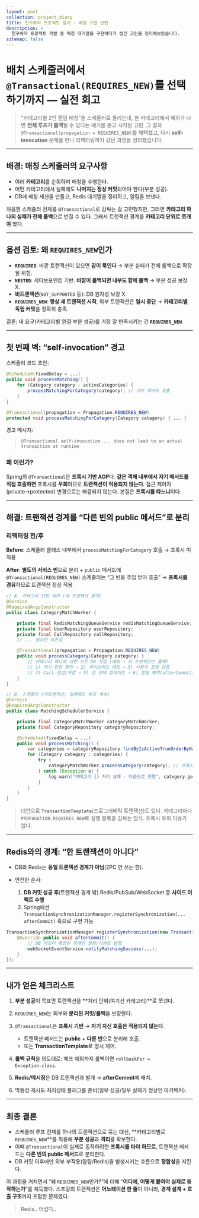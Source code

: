 ```yaml
---
layout: post
collection: project_diary
title: 친구하자 프로젝트 일기 - 매칭 구현 관련
description: >
  친구하자 프로젝트 개발 중 매칭 대기열을 구현하다가 생긴 고민을 정리해보았습니다.
sitemap: false
---
```


# 배치 스케줄러에서 `@Transactional(REQUIRES_NEW)`를 선택하기까지 — 실전 회고

> “카테고리별 2인 랜덤 매칭”을 스케줄러로 돌리는데, 한 카테고리에서 예외가 나면 **전체 루프가 롤백**될 수 있다는 얘기를 듣고 시작된 고민.
> 그 결과 `@Transactional(propagation = REQUIRES_NEW)`를 채택했고, 다시 **self-invocation** 문제를 만나 리팩터링까지 갔던 과정을 정리했습니다.

---

## 배경: 매칭 스케줄러의 요구사항

- 여러 **카테고리**를 순회하며 매칭을 수행한다.
- 어떤 카테고리에서 실패해도 **나머지는 정상 커밋**되어야 한다(부분 성공).
- DB에 매칭 세션을 만들고, Redis 대기열을 정리하고, 알림을 보낸다.

처음엔 스케줄러 전체를 `@Transactional`로 감싸는 걸 고민했지만, 그러면 **카테고리 하나의 실패가 전체 롤백**으로 번질 수 있다. 그래서 트랜잭션 경계를 **카테고리 단위로 쪼개야** 했다.

---

## 옵션 검토: 왜 `REQUIRES_NEW`인가

- **`REQUIRED`**: 바깥 트랜잭션이 있으면 **같이 묶인다** → 부분 실패가 전체 롤백으로 확장될 위험.
- **`NESTED`**: 세이브포인트 기반. **바깥이 롤백되면 내부도 함께 롤백** → 부분 성공 보장 X.
- **비트랜잭션**(`NOT_SUPPORTED` 등): DB 원자성 보장 X.
- **`REQUIRES_NEW`**: **항상 새 트랜잭션 시작**, 외부 트랜잭션은 **일시 중단** → **카테고리별 독립 커밋**을 정확히 충족.

결론: 내 요구(카테고리별 완결·부분 성공)를 가장 잘 만족시키는 건 **`REQUIRES_NEW`**.

---

## 첫 번째 벽: “self-invocation” 경고

스케줄러 코드 초안:

```java
@Scheduled(fixedDelay = ...)
public void processMatching() {
    for (Category category : activeCategories) {
        processMatchingForCategory(category); // 내부 메서드 호출
    }
}

@Transactional(propagation = Propagation.REQUIRES_NEW)
protected void processMatchingForCategory(Category category) { ... }
```

경고 메시지:

> `@Transactional self-invocation ... does not lead to an actual transaction at runtime`

### 왜 이런가?

Spring의 `@Transactional`은 **프록시 기반 AOP**다.
**같은 객체 내부에서 자기 메서드를 직접 호출하면** 프록시를 **우회**하므로 **트랜잭션이 적용되지 않는다**. 접근 제어자(private→protected) 변경으로는 해결되지 않는다. 본질은 **프록시를 타느냐**이다.

---

## 해결: 트랜잭션 경계를 “다른 빈의 public 메서드”로 분리

### 리팩터링 전/후

**Before**: 스케줄러 클래스 내부에서 `processMatchingForCategory` 호출 → 프록시 미적용

**After**: **별도의 서비스 빈**으로 분리 + `public` 메서드에 `@Transactional(REQUIRES_NEW)`
스케줄러는 “그 빈을 주입 받아 호출” → **프록시를 경유**하므로 트랜잭션 정상 적용

```java
// A. 카테고리 단위 워커 (새 트랜잭션 경계)
@Service
@RequiredArgsConstructor
public class CategoryMatchWorker {

    private final RedisMatchingQueueService redisMatchingQueueService;
    private final UserRepository userRepository;
    private final CallRepository callRepository;
    // ... 필요한 의존성

    @Transactional(propagation = Propagation.REQUIRES_NEW)
    public void processCategory(Category category) {
        // 카테고리 하나에 대한 모든 DB 작업 (예외 → 이 트랜잭션만 롤백)
        // 1) 대기 인원 확인 → 2) 하이브리드 매칭 → 3) 사용자 조회 검증
        // 4) Call 생성/저장 → 5) 큐 상태 업데이트 → 6) 알림 예약(afterCommit)
    }
}

// B. 스케줄러 (비트랜잭션; 실패해도 루프 계속)
@Service
@RequiredArgsConstructor
public class MatchingSchedulerService {

    private final CategoryMatchWorker categoryMatchWorker;
    private final CategoryRepository categoryRepository;

    @Scheduled(fixedDelay = ...)
    public void processMatching() {
        var categories = categoryRepository.findByIsActiveTrueOrderByName();
        for (Category category : categories) {
            try {
                categoryMatchWorker.processCategory(category); // 프록시 경유 OK
            } catch (Exception e) {
                log.warn("카테고리 {} 처리 실패 - 다음으로 진행", category.getId(), e);
            }
        }
    }
}
```

> 대안으로 **`TransactionTemplate`**(프로그래매틱 트랜잭션)도 있다. 카테고리마다 `PROPAGATION_REQUIRES_NEW`로 실행 블록을 감싸는 방식. 프록시 우회 이슈가 없다.

---

## Redis와의 경계: “한 트랜잭션이 아니다”

- DB와 Redis는 **동일 트랜잭션 경계가 아님**(2PC 안 쓰는 한).
- 안전한 순서:

  1. **DB 커밋 성공 후**(트랜잭션 경계 밖) Redis/PubSub/WebSocket 등 **사이드 이펙트 수행**
  2. Spring에선 `TransactionSynchronizationManager.registerSynchronization(... afterCommit)` 훅으로 구현 가능

```java
TransactionSynchronizationManager.registerSynchronization(new TransactionSynchronization() {
    @Override public void afterCommit() {
        // DB 커밋이 확정된 뒤에만 알림/이벤트 발행
        webSocketEventService.notifyMatchingSuccess(...);
    }
});
```

---

## 내가 얻은 체크리스트

1. **부분 성공**이 목표면 트랜잭션을 \*\*처리 단위(여기선 카테고리)\*\*로 쪼갠다.
2. `REQUIRES_NEW`는 외부와 **분리된 커밋/롤백**을 보장한다.
3. `@Transactional`은 **프록시 기반** → **자기 자신 호출은 적용되지 않는다**.

   - 트랜잭션 메서드는 **public** + **다른 빈**으로 분리해 호출.
   - 또는 **TransactionTemplate**로 명시 제어.

4. **롤백 규칙**을 의도대로: 체크 예외까지 롤백이면 `rollbackFor = Exception.class`.
5. **Redis/메시징**은 DB 트랜잭션과 별개 → **afterCommit**에 배치.
6. 멱등성·재시도·처리상태 플래그를 준비(일부 성공/일부 실패가 정상인 아키텍처).

---

## 최종 결론

- 스케줄러 루프 전체를 하나의 트랜잭션으로 묶는 대신, \*\*카테고리별로 `REQUIRES_NEW`\*\*를 적용해 **부분 성공**과 **격리**를 확보한다.
- 이때 `@Transactional`이 실제로 동작하려면 **프록시를 타야 하므로**, 트랜잭션 메서드는 **다른 빈의 public 메서드**로 분리한다.
- DB 커밋 이후에만 외부 부작용(알림/Redis)을 발생시키는 흐름으로 **정합성**을 지킨다.

이 과정을 거치면서 “왜 `REQUIRES_NEW`인가?”에 더해 “**어디에, 어떻게 붙여야 실제로 동작하는가**”를 체득했다. 스프링의 트랜잭션은 **어노테이션 한 줄**이 아니라, **경계 설계 + 호출 구조**까지 포함한 문제였다.

> Redis.. 어렵다..
